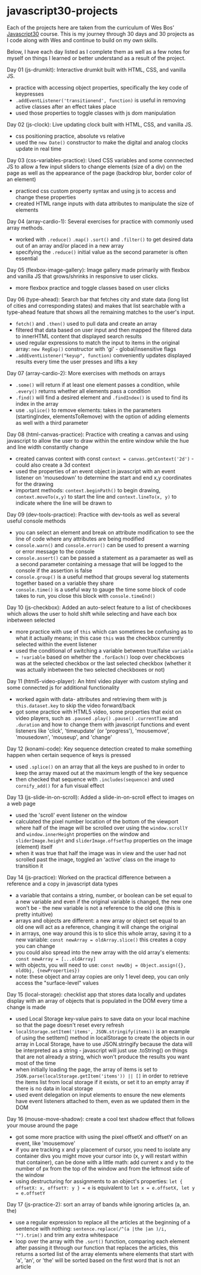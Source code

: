 # javascript30-projects

Each of the projects here are taken from the curriculum of Wes Bos' [Javascript30](https://javascript30.com/) course. This is my journey through 30 days and 30 projects as I code along with Wes and continue to build on my own skills. 

Below, I have each day listed as I complete them as well as a few notes for myself on things I learned or better understand as a result of the project.

Day 01 (js-drumkit): Interactive drumkit built with HTML, CSS, and vanilla JS.
* practice with accessing object properties, specifically the key code of keypresses
* `.addEventListener('transitionend', function)` is useful in removing active classes after an effect takes place 
* used those properties to toggle classes with js dom manipulation

Day 02 (js-clock): Live updating clock built with HTML, CSS, and vanilla JS. 
* css positioning practice, absolute vs relative
* used the `new Date()` constructor to make the digital and analog clocks update in real time

Day 03 (css-variables-practice): Used CSS variables and some connnected JS to allow a few input sliders to change elements (size of a div) on the page as well as the appearance of the page (backdrop blur, border color of an element)
* practiced css custom property syntax and using js to access and change these properties
* created HTML range inputs with data attributes to manipulate the size of elements

Day 04 (array-cardio-1): Several exercises for practice with commonly used array methods.
* worked with `.reduce()` `.map()` `.sort()` and `.filter()` to get desired data out of an array and/or placed in a new array
* specifying the `.reduce()` initial value as the second parameter is often essential

Day 05 (flexbox-image-gallery): Image gallery made primarily with flexbox and vanilla JS that grows/shrinks in responsive to user clicks. 
* more flexbox practice and toggle classes based on user clicks 

Day 06 (type-ahead): Search bar that fetches city and state data (long list of cities and corresponding states) and makes that list searchable with a type-ahead feature that shows all the remaining matches to the user's input. 
* `fetch()` and `.then()` used to pull data and create an array
* filtered that data based on user input and then mapped the filtered data to innerHTML content that displayed search results 
* used regular expressions to match the input to items in the original array: `new RegExp()` constructor with 'gi' - global/insensitive flags
* `.addEventListener("keyup", function)`  conveniently updates displayed results every time the user presses and lifts a key

Day 07 (array-cardio-2): More exercises with methods on arrays
* `.some()` will return if at least one element passes a condition, while `.every()` returns whether all elements pass a condition
* `.find()` will find a desired element and  `.findIndex()` is used to find its index in the array
* use `.splice()` to remove elements: takes in the parameters (startingIndex, elementsToRemove) with the option of adding elements as well with a third parameter 

Day 08 (html-canvas-practice): Practice with creating a canvas and using javascript to allow the user to draw within the entire window while the hue and line width constantly change 
* created canvas context with const `context = canvas.getContext('2d')` - could also create a 3d context 
* used the properties of an event object in javascript with an event listener on 'mousedown' to determine the start and end x,y coordinates for the drawing
* important methods: `context.beginPath()` to begin drawing, `context.moveTo(x,y)` to start the line and `context.lineTo(x, y)` to indicate where the line will be drawn to

Day 09 (dev-tools-practice): Practice with dev-tools as well as several useful console methods
* you can select an element and break on attribute modification to see the line of code where any attributes are being modified 
* `console.warn()` and `console.error()` can be used to present a warning or error message to the console 
* `console.assert()` can be passed a statement as a paramaeter as well as a second parameter containing a message that will be logged to the console if the assertion is false 
* `console.group()` is a useful method that groups several log statements together based on a variable they share 
* `console.time()` is a useful way to gauge the time some block of code takes to run, you close this block with `console.timeEnd()`

Day 10 (js-checkbox): Added an auto-select feature to a list of checkboxes which allows the user to hold shift while selecting and have each box inbetween selected
* more practice with use of `this` which can sometimes be confusing as to what it actually means; in this case `this` was the checkbox currently selected within the event listener 
* used the conditional of switching a variable between true/false `variable = !variable` based on whether the `.forEach()` loop over checkboxes was at the selected checkbox or the last selected checkbox (whether it was actually inbetween the two selected checkboxes or not)

Day 11 (html5-video-player): An html video player with custom styling and some connected js for additional functionality
* worked again with data- attributes and retrieving them with js `this.dataset.key` to skip the video forward/back
* got some practice with HTML5 video, some properties that exist on video players, such as `.paused` `.play()` `.pause()` `.currentTime` and `.duration` and how to change them with javascript functions and event listeners like 'click', 'timeupdate' (or 'progress'), 'mousemove', 'mousedown', 'mouseup', and 'change'

Day 12 (konami-code): Key sequence detection created to make something happen when certain sequence of keys is pressed 
* used `.splice()` on an array that all the keys are pushed to in order to keep the array maxed out at the maximum length of the key sequence
* then checked that sequence with `.includes(sequence)` and used `cornify_add()` for a fun visual effect

Day 13 (js-slide-in-on-scroll): Added a slide-in-on-scroll effect to images on a web page 
* used the 'scroll' event listener on the window
* calculated the pixel number location of the bottom of the viewport where half of the image will be scrolled over using the `window.scrollY` and `window.innerHeight` properties on the window and `sliderImage.height` and `sliderImage.offsetTop` properties on the image (element) itself 
* when it was true that half the image was in view and the user had not scrolled past the image, toggled an 'active' class on the image to transition it

Day 14 (js-practice): Worked on the practical difference between a reference and a copy in javascript data types
* a variable that contains a string, number, or boolean can be set equal to a new variable and even if the original variable is changed, the new one won't be - the new variable is not a reference to the old one (this is pretty intuitive)
* arrays and objects are different: a new array or object set equal to an old one will act as a reference, changing it will change the original 
* in arrrays, one way around this is to slice this whole array, saving it to a new variable: `const newArray = oldArray.slice()` this creates a copy you can change
* you could also spread into the new array with the old array's elements: `const newArray = [...oldArray]`
* with objects, you will need to use: `const newObj = Object.assign({}, oldObj, {newProperties})`
* note: these object and array copies are only 1 level deep, you can only access the "surface-level" values 

Day 15 (local-storage): checklist app that stores data locally and updates display with an array of objects that is populated in the DOM every time a change is made 
* used Local Storage key-value pairs to save data on your local machine so that the page doesn't reset every refresh
* `localStorage.setItem('items', JSON.stringify(items))` is an example of using the setItem() method in localStorage to create the objects in our array in Local Storage, have to use JSON.stringify because the data will be interpreted as a string - javascript will just use .toString() on things that are not already a string, which won't produce the results you want most of the time
* when initially loading the page, the array of items is set to `JSON.parse(localStorage.getItem('items')) || []` in order to retrieve the items list from local storage if it exists, or set it to an empty array if there is no data in local storage 
* used event delegation on input elements to ensure the new elements have event listeners attached to them, even as we updated them in the DOM

Day 16 (mouse-move-shadow): create a cool text shadow effect that follows your mouse around the page
* got some more practice with using the pixel offsetX and offsetY on an event, like 'mousemove'
* if you are tracking x and y placement of cursor, you need to isolate any container divs you might move your cursor into (x, y will restart within that container), can be done with a little math: add current x and y to the number of px from the top of the window and from the leftmost side of the window
* using destructuring for assignments to an object's properties: `let { offsetX: x, offsetY: y } = e` is equivalent to `let x = e.offsetX, let y = e.offsetY`

Day 17 (js-practice-2): sort an array of bands while ignoring articles (a, an. the)
* use a regular expression to replace all the articles at the beginning of a sentence with nothing: `sentence.replace(/^(a |the |an )/i, "").trim()` and trim any extra whitespace
* loop over the array with the `.sort()` function, comparing each element after passing it through our function that replaces the articles, this returns a sorted list of the array elements where elements that start with 'a', 'an', or 'the' will be sorted based on the first word that is not an article 
